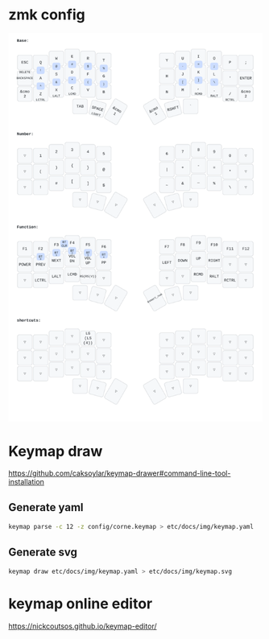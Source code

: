 # zmk config

![keymap](etc/docs/img/keymap.svg)

[//]: # (# Keymaps)
[//]: # (![base layer]&#40;etc/docs/img/L0.png&#41;)
[//]: # (![code_layer]&#40;etc/docs/img/L1.png&#41;)
[//]: # (![raise_layer]&#40;etc/docs/img/L2.png&#41;)
[//]: # (![combos bluetooth]&#40;etc/docs/img/COMBO_BLUETOOTH.png&#41;)
[//]: # (![combos paranthesis]&#40;etc/docs/img/COMBO_PARANTHESIS.png&#41;)

# Keymap draw
https://github.com/caksoylar/keymap-drawer#command-line-tool-installation

## Generate yaml
```bash
keymap parse -c 12 -z config/corne.keymap > etc/docs/img/keymap.yaml
```

## Generate svg
```bash
keymap draw etc/docs/img/keymap.yaml > etc/docs/img/keymap.svg
```

# keymap online editor

https://nickcoutsos.github.io/keymap-editor/
